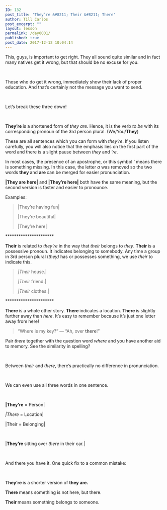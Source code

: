 ```yaml
---
ID: 132
post_title: 'They’re &#8211; Their &#8211; There'
author: Till Carlos
post_excerpt: ""
layout: lesson
permalink: /day0001/
published: true
post_date: 2017-12-12 10:04:14
---
```

<span style="font-weight: 400;">This, guys, is important to get right. They all sound quite similar and in fact many natives get it wrong, but that should be no excuse for you. </span>

&nbsp;

<span style="font-weight: 400;">Those who do get it wrong, immediately show their lack of proper education. And that’s certainly not the message you want to send.</span>

&nbsp;

<span style="font-weight: 400;">Let’s break these three down!</span>

&nbsp;

<b>They’re </b><span style="font-weight: 400;">is a shortened form of </span><i><span style="font-weight: 400;">they are</span></i><span style="font-weight: 400;">. Hence, it is the verb </span><i><span style="font-weight: 400;">to be</span></i><span style="font-weight: 400;"> with its corresponding pronoun of the 3rd person plural. (We/You/</span><b>They</b><span style="font-weight: 400;">) </span>

<span style="font-weight: 400;">These are all sentences which you can form with </span><i><span style="font-weight: 400;">they’re</span></i><span style="font-weight: 400;">. If you listen carefully, you will also notice that the emphasis lies on the first part of the word and there is a slight pause between </span><i><span style="font-weight: 400;">they</span></i><span style="font-weight: 400;"> and </span><i><span style="font-weight: 400;">‘re</span></i><span style="font-weight: 400;">. </span>

<span style="font-weight: 400;">In most cases, the presence of an apostrophe, or this symbol ‘ means there is something missing. In this case, the letter </span><i><span style="font-weight: 400;">a </span></i><span style="font-weight: 400;">was removed so the two words </span><b>they </b><span style="font-weight: 400;">and </span><b>are </b><span style="font-weight: 400;">can be merged for easier pronunciation.</span>

<b>|They are here|</b><span style="font-weight: 400;"> and </span><b>|They’re here|</b><span style="font-weight: 400;"> both have the same meaning, but the second version is faster and easier to pronounce.</span>

<span style="font-weight: 400;">Examples: </span>
<blockquote><span style="font-weight: 400;">|They’re having fun|</span>

<span style="font-weight: 400;">|They’re beautiful|</span>

<span style="font-weight: 400;">|They’re here|</span></blockquote>
<span style="font-weight: 400;">**********************</span>

<b>Their</b><span style="font-weight: 400;"> is related to </span><i><span style="font-weight: 400;">they’re </span></i><span style="font-weight: 400;">in the way that </span><i><span style="font-weight: 400;">their</span></i><span style="font-weight: 400;"> belongs to </span><i><span style="font-weight: 400;">they</span></i><span style="font-weight: 400;">. </span><b>Their </b><span style="font-weight: 400;">is a possessive pronoun. It indicates belonging to somebody. Any time a group in 3rd person plural (</span><i><span style="font-weight: 400;">they)</span></i><span style="font-weight: 400;"> has or possesses something, we use </span><i><span style="font-weight: 400;">their</span></i><span style="font-weight: 400;"> to indicate this. </span>
<blockquote><i><span style="font-weight: 400;">|Their</span></i><span style="font-weight: 400;"> house.| </span>

<i><span style="font-weight: 400;">|Their </span></i><span style="font-weight: 400;">friend.| </span>

<i><span style="font-weight: 400;">|Their</span></i><span style="font-weight: 400;"> clothes.|</span></blockquote>
<span style="font-weight: 400;">**********************</span>

<b>There </b><span style="font-weight: 400;">is a whole other story. </span><b>There </b><span style="font-weight: 400;">indicates a location. </span><b>There </b><span style="font-weight: 400;">is slightly further away than </span><i><span style="font-weight: 400;">here</span></i><span style="font-weight: 400;">. It’s easy to remember because it’s just one letter away from here! </span>
<blockquote><span style="font-weight: 400;">“Where is my key?” — “Ah, over </span><b>there</b><span style="font-weight: 400;">!”</span></blockquote>
<span style="font-weight: 400;">Pair </span><i><span style="font-weight: 400;">there</span></i><span style="font-weight: 400;"> together with the question word </span><i><span style="font-weight: 400;">where </span></i><span style="font-weight: 400;">and you have another aid to memory. See the similarity in spelling?</span>

&nbsp;

<span style="font-weight: 400;">Between </span><i><span style="font-weight: 400;">their</span></i><span style="font-weight: 400;"> and </span><i><span style="font-weight: 400;">there</span></i><span style="font-weight: 400;">, there’s practically no difference in pronunciation.</span>

&nbsp;

<span style="font-weight: 400;">We can even use all three words in one sentence. </span>

&nbsp;

<b>|They’re</b><span style="font-weight: 400;"> = Person|</span>

<i><span style="font-weight: 400;">|There</span></i><span style="font-weight: 400;"> = Location|</span>

<span style="font-weight: 400;">|Their </span><span style="font-weight: 400;">= Belonging|</span>

&nbsp;

<span style="font-weight: 400;">|</span><b>They’re </b><span style="font-weight: 400;">sitting over </span><i><span style="font-weight: 400;">there </span></i><span style="font-weight: 400;">in </span><span style="font-weight: 400;">their </span><span style="font-weight: 400;">car.|</span>

&nbsp;

<span style="font-weight: 400;">And there you have it. One quick fix to a common mistake:</span>

&nbsp;

<b>They’re </b><span style="font-weight: 400;">is a shorter version of </span><b>they are.</b>

<b>There </b><span style="font-weight: 400;">means something is not here, but there.</span>

<b>Their </b><span style="font-weight: 400;">means something belongs to someone.</span>